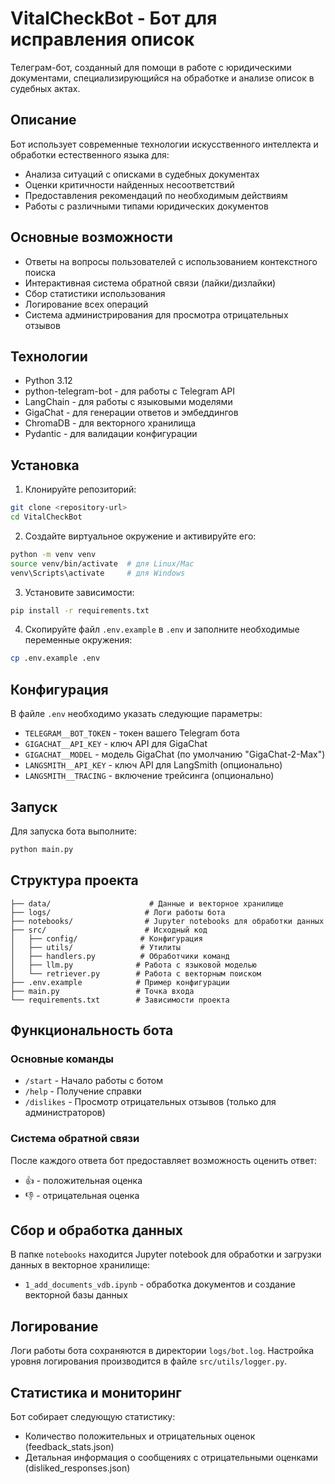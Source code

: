 # VitalCheckBot - Бот для исправления описок

Телеграм-бот, созданный для помощи в работе с юридическими документами, специализирующийся на обработке и анализе описок в судебных актах.

## Описание

Бот использует современные технологии искусственного интеллекта и обработки естественного языка для:
- Анализа ситуаций с описками в судебных документах
- Оценки критичности найденных несоответствий
- Предоставления рекомендаций по необходимым действиям
- Работы с различными типами юридических документов

## Основные возможности

- Ответы на вопросы пользователей с использованием контекстного поиска
- Интерактивная система обратной связи (лайки/дизлайки)
- Сбор статистики использования
- Логирование всех операций
- Система администрирования для просмотра отрицательных отзывов

## Технологии

- Python 3.12
- python-telegram-bot - для работы с Telegram API
- LangChain - для работы с языковыми моделями
- GigaChat - для генерации ответов и эмбеддингов
- ChromaDB - для векторного хранилища
- Pydantic - для валидации конфигурации

## Установка

1. Клонируйте репозиторий:
```bash
git clone <repository-url>
cd VitalCheckBot
```

2. Создайте виртуальное окружение и активируйте его:
```bash
python -m venv venv
source venv/bin/activate  # для Linux/Mac
venv\Scripts\activate     # для Windows
```

3. Установите зависимости:
```bash
pip install -r requirements.txt
```

4. Скопируйте файл `.env.example` в `.env` и заполните необходимые переменные окружения:
```bash
cp .env.example .env
```

## Конфигурация

В файле `.env` необходимо указать следующие параметры:

- `TELEGRAM__BOT_TOKEN` - токен вашего Telegram бота
- `GIGACHAT__API_KEY` - ключ API для GigaChat
- `GIGACHAT__MODEL` - модель GigaChat (по умолчанию "GigaChat-2-Max")
- `LANGSMITH__API_KEY` - ключ API для LangSmith (опционально)
- `LANGSMITH__TRACING` - включение трейсинга (опционально)

## Запуск

Для запуска бота выполните:
```bash
python main.py
```

## Структура проекта

```
├── data/                      # Данные и векторное хранилище
├── logs/                     # Логи работы бота
├── notebooks/                # Jupyter notebooks для обработки данных
├── src/                      # Исходный код
│   ├── config/              # Конфигурация
│   ├── utils/               # Утилиты
│   ├── handlers.py          # Обработчики команд
│   ├── llm.py              # Работа с языковой моделью
│   └── retriever.py        # Работа с векторным поиском
├── .env.example            # Пример конфигурации
├── main.py                 # Точка входа
└── requirements.txt        # Зависимости проекта
```

## Функциональность бота

### Основные команды

- `/start` - Начало работы с ботом
- `/help` - Получение справки
- `/dislikes` - Просмотр отрицательных отзывов (только для администраторов)

### Система обратной связи

После каждого ответа бот предоставляет возможность оценить ответ:
- 👍 - положительная оценка
- 👎 - отрицательная оценка

## Сбор и обработка данных

В папке `notebooks` находится Jupyter notebook для обработки и загрузки данных в векторное хранилище:
- `1_add_documents_vdb.ipynb` - обработка документов и создание векторной базы данных

## Логирование

Логи работы бота сохраняются в директории `logs/bot.log`. Настройка уровня логирования производится в файле `src/utils/logger.py`.

## Статистика и мониторинг

Бот собирает следующую статистику:
- Количество положительных и отрицательных оценок (feedback_stats.json)
- Детальная информация о сообщениях с отрицательными оценками (disliked_responses.json)